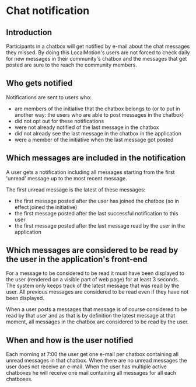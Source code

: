 # Chat notification

## Introduction
Participants in a chatbox will get notified by e-mail about the chat messages they missed. By doing this LocalMotion's
users are not forced to check daily for new messages in their community's chatbox and the messages that get posted are
sure to the reach the community members.

## Who gets notified
Notifications are sent to users who:
- are members of the initiative that the chatbox belongs to (or to put in another way: the users who are able to post messages in the chatbox)
- did not opt out for these notifications
- were not already notified of the last message in the chatbox
- did not already see the last message in the chatbox in the application
- were a member of the initiative when the last message got posted

## Which messages are included in the notification
A user gets a notification including all messages starting from the first 'unread' message up to the most recent message.

The first unread message is the latest of these messages:
- the first message posted after the user has joined the chatbox (so in effect joined the initiative)
- the first message posted after the last successful notification to this user
- the first message posted after the last message read by the user in the application

## Which messages are considered to be read by the user in the application's front-end
For a message to be considered to be read it must have been displayed to the user (rendered on a visible part of web page) for at least 3 seconds. The system only keeps track of the latest message that was read by the user. All previous
messages are considered to be read even if they have not been displayed.

When a user posts a messages that message is of course considered to be read by that user and as that is by definition the latest message at that moment, all messages in the chatbox are considered to be read by the user.

## When and how is the user notified
Each morning at 7:00 the user get one e-mail per chatbox containing all unread messages in that chatbox. When there are no
unread messages the user does not receive an e-mail. When the user has multiple active chatboxes he will receive one
mail containing all messages for all each chatboxes.
